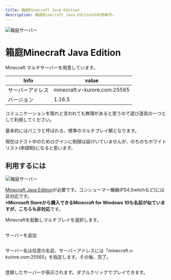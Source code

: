 ```yaml
---
title: 箱庭Minecraft Java Edition
description: 箱庭Minecraft Java Editionの利用条件。
---
```


<img :src="$withBase('/images/hako/minecraft-hako.png')" alt="箱庭サーバー">

# 箱庭Minecraft Java Edition

Minecraft マルチサーバーを用意しています。

|Info|value|
|---|---|
|サーバーアドレス|minecraft.v-kurore.com:25565|
|バージョン|1.16.5|


コミュニケーションを取れと言われても無理があると思うので遊び道具の一つとして利用してください。

基本的にはバニラと呼ばれる、標準のマルチプレイ鯖となります。

現在はテスト中のためログインに制限は設けいていませんが、のちのちホワイトリスト(申請制)になると思います。

<!-- <img :src="$withBase('/images/hako/hakoniwa-minecraft.png')" alt="箱庭サーバー"> -->

<ClientOnly>
  <CallInFeedAdsense />
</ClientOnly>

## 利用するには

<img :src="$withBase('/images/hako/minecraft-java-edition.png')" alt="箱庭サーバー">

[Minecraft Java Edition](https://www.minecraft.net/ja-jp/store/minecraft-java-edition/)が必要です。コンシューマー機器(PS4,Switchなど)には非対応です。  
※**Microsoft Storeから購入できるMinecraft for Windows 10も名前が似ていますが、こちらも非対応**です。


Minecraftを起動しマルチプレイを選択します。

<img :src="$withBase('/images/hako/loggin01.png')">

サーバーを追加

<img :src="$withBase('/images/hako/loggin02.png')">

サーバー名は任意の名前、サーバーアドレスには「minecraft.v-kurore.com:25565」を指定します。その後、完了。

<img :src="$withBase('/images/hako/loggin03.png')">

登録したサーバーが表示されます。ダブルクリックでプレイできます。

<img :src="$withBase('/images/hako/loggin04.png')">